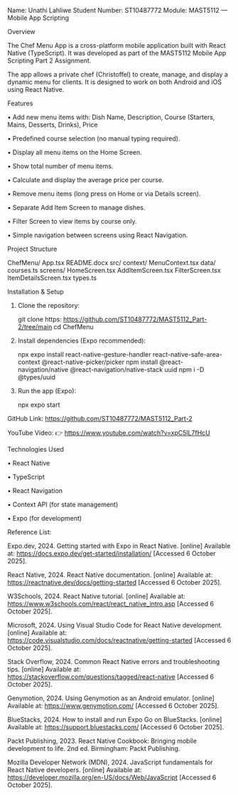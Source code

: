 Name: Unathi Lahliwe 
Student Number: ST10487772 
Module: MAST5112 — Mobile App Scripting 

 Overview 

The Chef Menu App is a cross-platform mobile application built with React Native (TypeScript). It was developed as part of the MAST5112 Mobile App Scripting Part 2 Assignment. 
 
The app allows a private chef (Christoffel) to create, manage, and display a dynamic menu for clients. It is designed to work on both Android and iOS using React Native. 

Features 

• Add new menu items with: Dish Name, Description, Course (Starters, Mains, Desserts, Drinks), Price 

• Predefined course selection (no manual typing required). 

• Display all menu items on the Home Screen. 

• Show total number of menu items. 

• Calculate and display the average price per course. 

• Remove menu items (long press on Home or via Details screen). 

• Separate Add Item Screen to manage dishes. 

• Filter Screen to view items by course only. 

• Simple navigation between screens using React Navigation. 

 Project Structure 

ChefMenu/ 
  App.tsx 
  README.docx 
  src/ 
    context/ 
      MenuContext.tsx 
    data/ 
      courses.ts 
    screens/ 
      HomeScreen.tsx 
      AddItemScreen.tsx 
      FilterScreen.tsx 
      ItemDetailsScreen.tsx 
    types.ts 

 Installation & Setup 

1. Clone the repository: 

   git clone https:  https://github.com/ST10487772/MAST5112_Part-2/tree/main
   cd ChefMenu 

2. Install dependencies (Expo recommended): 

   npx expo install react-native-gesture-handler react-native-safe-area-context @react-native-picker/picker 
   npm install @react-navigation/native @react-navigation/native-stack uuid 
   npm i -D @types/uuid 

3. Run the app (Expo): 

   npx expo start

GitHub Link:
https://github.com/ST10487772/MAST5112_Part-2

YouTube Video:
👉  https://www.youtube.com/watch?v=xpC5lL7fHcU

Technologies Used 

• React Native 

• TypeScript 

• React Navigation 

• Context API (for state management) 

• Expo (for development)

Reference List: 

Expo.dev, 2024. Getting started with Expo in React Native. [online] Available at: https://docs.expo.dev/get-started/installation/ [Accessed 6 October 2025]. 

React Native, 2024. React Native documentation. [online] Available at: https://reactnative.dev/docs/getting-started [Accessed 6 October 2025]. 

W3Schools, 2024. React Native tutorial. [online] Available at: https://www.w3schools.com/react/react_native_intro.asp [Accessed 6 October 2025]. 

Microsoft, 2024. Using Visual Studio Code for React Native development. [online] Available at: https://code.visualstudio.com/docs/reactnative/getting-started [Accessed 6 October 2025]. 

Stack Overflow, 2024. Common React Native errors and troubleshooting tips. [online] Available at: https://stackoverflow.com/questions/tagged/react-native [Accessed 6 October 2025]. 

Genymotion, 2024. Using Genymotion as an Android emulator. [online] Available at: https://www.genymotion.com/ [Accessed 6 October 2025]. 

BlueStacks, 2024. How to install and run Expo Go on BlueStacks. [online] Available at: https://support.bluestacks.com/ [Accessed 6 October 2025]. 

Packt Publishing, 2023. React Native Cookbook: Bringing mobile development to life. 2nd ed. Birmingham: Packt Publishing. 

Mozilla Developer Network (MDN), 2024. JavaScript fundamentals for React Native developers. [online] Available at: https://developer.mozilla.org/en-US/docs/Web/JavaScript [Accessed 6 October 2025]. 

 
